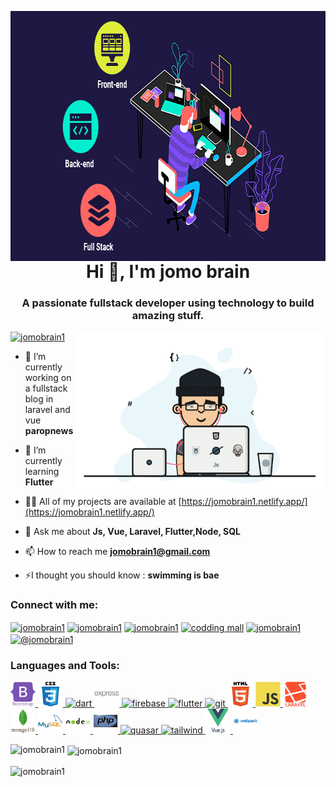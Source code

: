 
<!-- [![MasterHead](./assets/images/fullstack.gif)](https://jomobrain1.netlify.app/) -->
<a>
<p>
<img align="right" alt="Coding" width="1600" height="400" src="./assets/images/fullstack.gif" /></p>
</a>

<h1 align="center">Hi 👋, I'm jomo brain</h1>
<h3 align="center">A passionate fullstack developer using technology to build amazing stuff.</h3>
<img align="right" alt="Coding" width="400" src="./assets/images/code2.gif" />

<!-- <p align="left"> <img src="https://komarev.com/ghpvc/?username=jomobrain1&label=Profile%20views&color=0e75b6&style=flat" alt="jomobrain1" /> </p>

<p align="left"> <a href="https://github.com/ryo-ma/github-profile-trophy"><img src="https://github-profile-trophy.vercel.app/?username=jomobrain1" alt="jomobrain1" /></a> </p> -->

<p align="left"> <a href="https://twitter.com/jomobrain1" target="blank"><img src="https://img.shields.io/twitter/follow/jomobrain1?logo=twitter&style=for-the-badge" alt="jomobrain1" /></a> </p>

- 🔭 I’m currently working on a fullstack blog in laravel and vue **paropnews**

- 🌱 I’m currently learning **Flutter**

- 👨‍💻 All of my projects are available at [https://jomobrain1.netlify.app/](https://jomobrain1.netlify.app/)

- 💬 Ask me about **Js, Vue, Laravel, Flutter,Node, SQL**

- 📫 How to reach me **jomobrain1@gmail.com**

- ⚡I thought you should know : **swimming is bae**

<h3 align="left">Connect with me:</h3>
<p align="left">
<a href="https://codepen.io/jomobrain1" target="blank"><img align="center" src="https://raw.githubusercontent.com/rahuldkjain/github-profile-readme-generator/master/src/images/icons/Social/codepen.svg" alt="jomobrain1" height="30" width="40" /></a>
<a href="https://twitter.com/jomobrain1" target="blank"><img align="center" src="https://raw.githubusercontent.com/rahuldkjain/github-profile-readme-generator/master/src/images/icons/Social/twitter.svg" alt="jomobrain1" height="30" width="40" /></a>
<a href="https://instagram.com/jomobrain1" target="blank"><img align="center" src="https://raw.githubusercontent.com/rahuldkjain/github-profile-readme-generator/master/src/images/icons/Social/instagram.svg" alt="jomobrain1" height="30" width="40" /></a>
<a href="https://www.youtube.com/c/codding mall" target="blank"><img align="center" src="https://raw.githubusercontent.com/rahuldkjain/github-profile-readme-generator/master/src/images/icons/Social/youtube.svg" alt="codding mall" height="30" width="40" /></a>
<a href="https://www.hackerrank.com/jomobrain1" target="blank"><img align="center" src="https://raw.githubusercontent.com/rahuldkjain/github-profile-readme-generator/master/src/images/icons/Social/hackerrank.svg" alt="jomobrain1" height="30" width="40" /></a>
<a href="https://www.hackerearth.com/@jomobrain1" target="blank"><img align="center" src="https://raw.githubusercontent.com/rahuldkjain/github-profile-readme-generator/master/src/images/icons/Social/hackerearth.svg" alt="@jomobrain1" height="30" width="40" /></a>
</p>

<h3 align="left">Languages and Tools:</h3>
<p align="left">
 <a href="https://getbootstrap.com" target="_blank" rel="noreferrer"> <img src="https://raw.githubusercontent.com/devicons/devicon/master/icons/bootstrap/bootstrap-plain-wordmark.svg" alt="bootstrap" width="40" height="40"/> </a> 
 <a href="https://www.w3schools.com/css/" target="_blank" rel="noreferrer"> <img src="https://raw.githubusercontent.com/devicons/devicon/master/icons/css3/css3-original-wordmark.svg" alt="css3" width="40" height="40"/> </a> <a href="https://dart.dev" target="_blank" rel="noreferrer"> <img src="https://www.vectorlogo.zone/logos/dartlang/dartlang-icon.svg" alt="dart" width="40" height="40"/> </a> <a href="https://expressjs.com" target="_blank" rel="noreferrer"> <img src="https://raw.githubusercontent.com/devicons/devicon/master/icons/express/express-original-wordmark.svg" alt="express" width="40" height="40"/> </a> <a href="https://firebase.google.com/" target="_blank" rel="noreferrer"> <img src="https://www.vectorlogo.zone/logos/firebase/firebase-icon.svg" alt="firebase" width="40" height="40"/> </a> <a href="https://flutter.dev" target="_blank" rel="noreferrer"> <img src="https://www.vectorlogo.zone/logos/flutterio/flutterio-icon.svg" alt="flutter" width="40" height="40"/> </a> <a href="https://git-scm.com/" target="_blank" rel="noreferrer"> <img src="https://www.vectorlogo.zone/logos/git-scm/git-scm-icon.svg" alt="git" width="40" height="40"/> </a> <a href="https://www.w3.org/html/" target="_blank" rel="noreferrer"> <img src="https://raw.githubusercontent.com/devicons/devicon/master/icons/html5/html5-original-wordmark.svg" alt="html5" width="40" height="40"/> </a> <a href="https://developer.mozilla.org/en-US/docs/Web/JavaScript" target="_blank" rel="noreferrer"> <img src="https://raw.githubusercontent.com/devicons/devicon/master/icons/javascript/javascript-original.svg" alt="javascript" width="40" height="40"/> </a> <a href="https://laravel.com/" target="_blank" rel="noreferrer"> <img src="https://raw.githubusercontent.com/devicons/devicon/master/icons/laravel/laravel-plain-wordmark.svg" alt="laravel" width="40" height="40"/> </a> <a href="https://www.mongodb.com/" target="_blank" rel="noreferrer"> <img src="https://raw.githubusercontent.com/devicons/devicon/master/icons/mongodb/mongodb-original-wordmark.svg" alt="mongodb" width="40" height="40"/> </a> <a href="https://www.mysql.com/" target="_blank" rel="noreferrer"> <img src="https://raw.githubusercontent.com/devicons/devicon/master/icons/mysql/mysql-original-wordmark.svg" alt="mysql" width="40" height="40"/> </a> <a href="https://nodejs.org" target="_blank" rel="noreferrer"> <img src="https://raw.githubusercontent.com/devicons/devicon/master/icons/nodejs/nodejs-original-wordmark.svg" alt="nodejs" width="40" height="40"/> </a> <a href="https://www.php.net" target="_blank" rel="noreferrer"> <img src="https://raw.githubusercontent.com/devicons/devicon/master/icons/php/php-original.svg" alt="php" width="40" height="40"/> </a> <a href="https://quasar.dev/" target="_blank" rel="noreferrer"> <img src="https://cdn.quasar.dev/logo/svg/quasar-logo.svg" alt="quasar" width="40" height="40"/> </a> <a href="https://tailwindcss.com/" target="_blank" rel="noreferrer"> <img src="https://www.vectorlogo.zone/logos/tailwindcss/tailwindcss-icon.svg" alt="tailwind" width="40" height="40"/> </a> <a href="https://vuejs.org/" target="_blank" rel="noreferrer"> <img src="https://raw.githubusercontent.com/devicons/devicon/master/icons/vuejs/vuejs-original-wordmark.svg" alt="vuejs" width="40" height="40"/> </a> <a href="https://webpack.js.org" target="_blank" rel="noreferrer"> <img src="https://raw.githubusercontent.com/devicons/devicon/d00d0969292a6569d45b06d3f350f463a0107b0d/icons/webpack/webpack-original-wordmark.svg" alt="webpack" width="40" height="40"/> </a> </p>

<p><img align="left" src="https://github-readme-stats.vercel.app/api/top-langs?username=jomobrain1&show_icons=true&locale=en&layout=compact" alt="jomobrain1" /></p>

<p>&nbsp;<img align="center" src="https://github-readme-stats.vercel.app/api?username=jomobrain1&show_icons=true&locale=en" alt="jomobrain1" /></p>

<p><img align="center" src="https://github-readme-streak-stats.herokuapp.com/?user=jomobrain1&" alt="jomobrain1" /></p>